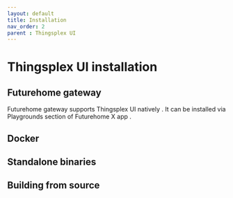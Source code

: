```yaml
---
layout: default
title: Installation
nav_order: 2
parent : Thingsplex UI
---
```


# Thingsplex UI installation 

## Futurehome gateway 

Futurehome gateway supports Thingsplex UI natively . It can be installed via Playgrounds section of Futurehome X app .

## Docker 

## Standalone binaries 

## Building from source 
